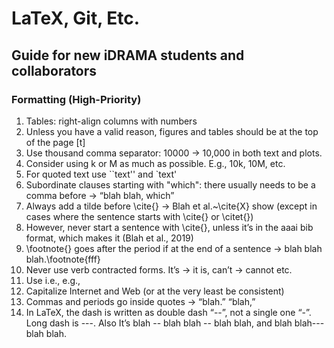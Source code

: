 # LaTeX, Git, Etc.
## Guide for new iDRAMA students and collaborators

### Formatting (High-Priority)

1. Tables: right-align columns with numbers
2. Unless you have a valid reason, figures and tables should be at the top of the page [t]
3. Use thousand comma separator: 10000 -> 10,000 in both text and plots. 
4. Consider using k or M as much as possible. E.g., 10k, 10M, etc.
5. For quoted text use ``text'' and `text'
6. Subordinate clauses starting with "which": there usually needs to be a comma before → “blah blah, which”
7. Always add a tilde before \cite{} → Blah et al.~\cite{X} show (except in cases where the sentence starts with \cite{} or \citet{})
8. However, never start a sentence with \cite{}, unless it’s in the aaai bib format, which makes it (Blah et al., 2019)
9. \footnote{} goes after the period if at the end of a sentence → blah blah blah.\footnote{fff}
10. Never use verb contracted forms. It’s -> it is, can’t -> cannot etc.
11. Use i.e., e.g., 
12. Capitalize Internet and Web (or at the very least be consistent)
13. Commas and periods go inside quotes → “blah.”  “blah,”
14. In LaTeX, the dash is written as double dash “--”, not a single one “-”. Long dash is ---. Also It’s blah -- blah blah -- blah blah, and blah blah---blah blah.
